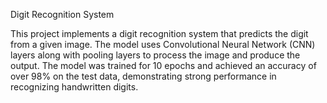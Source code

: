 Digit Recognition System

This project implements a digit recognition system that predicts the digit from a given image. The model uses Convolutional Neural Network (CNN) layers along with pooling layers to process the image and produce the output.
The model was trained for 10 epochs and achieved an accuracy of over 98% on the test data, demonstrating strong performance in recognizing handwritten digits.
